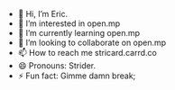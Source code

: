 - 👋 Hi, I’m Eric.
- 👀 I’m interested in open.mp
- 🌱 I’m currently learning open.mp
- 💞️ I’m looking to collaborate on open.mp
- 📫 How to reach me stricard.carrd.co
- 😄 Pronouns: Strider.
- ⚡ Fun fact: Gimme damn break;

<!---
striderdadiff/striderdadiff is a ✨ special ✨ repository because its `README.md` (this file) appears on your GitHub profile.
You can click the Preview link to take a look at your changes.
--->
